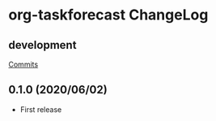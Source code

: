# org-taskforecast ChangeLog

## development

[Commits](https://github.com/HKey/org-taskforecast/compare/0.1.0...master)

## 0.1.0 (2020/06/02)

- First release
